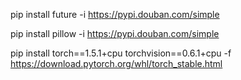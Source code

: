 pip install future -i https://pypi.douban.com/simple

pip install pillow -i https://pypi.douban.com/simple

pip install torch==1.5.1+cpu torchvision==0.6.1+cpu -f https://download.pytorch.org/whl/torch_stable.html

